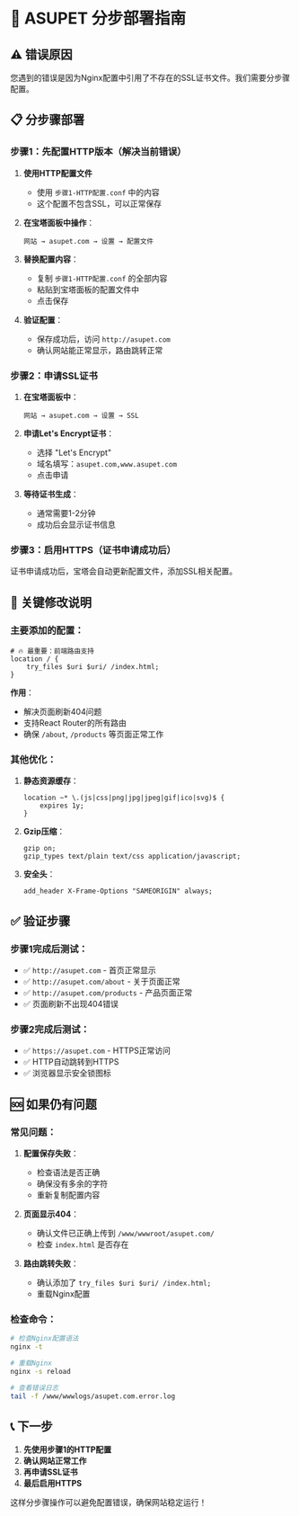 # 🚀 ASUPET 分步部署指南

## ⚠️ 错误原因
您遇到的错误是因为Nginx配置中引用了不存在的SSL证书文件。我们需要分步骤配置。

## 📋 分步骤部署

### 步骤1：先配置HTTP版本（解决当前错误）

1. **使用HTTP配置文件**
   - 使用 `步骤1-HTTP配置.conf` 中的内容
   - 这个配置不包含SSL，可以正常保存

2. **在宝塔面板中操作**：
   ```
   网站 → asupet.com → 设置 → 配置文件
   ```
   
3. **替换配置内容**：
   - 复制 `步骤1-HTTP配置.conf` 的全部内容
   - 粘贴到宝塔面板的配置文件中
   - 点击保存

4. **验证配置**：
   - 保存成功后，访问 `http://asupet.com`
   - 确认网站能正常显示，路由跳转正常

### 步骤2：申请SSL证书

1. **在宝塔面板中**：
   ```
   网站 → asupet.com → 设置 → SSL
   ```

2. **申请Let's Encrypt证书**：
   - 选择 "Let's Encrypt"
   - 域名填写：`asupet.com,www.asupet.com`
   - 点击申请

3. **等待证书生成**：
   - 通常需要1-2分钟
   - 成功后会显示证书信息

### 步骤3：启用HTTPS（证书申请成功后）

证书申请成功后，宝塔会自动更新配置文件，添加SSL相关配置。

## 🔧 关键修改说明

### 主要添加的配置：

```nginx
# 🔥 最重要：前端路由支持
location / {
    try_files $uri $uri/ /index.html;
}
```

**作用**：
- 解决页面刷新404问题
- 支持React Router的所有路由
- 确保 `/about`, `/products` 等页面正常工作

### 其他优化：

1. **静态资源缓存**：
   ```nginx
   location ~* \.(js|css|png|jpg|jpeg|gif|ico|svg)$ {
       expires 1y;
   }
   ```

2. **Gzip压缩**：
   ```nginx
   gzip on;
   gzip_types text/plain text/css application/javascript;
   ```

3. **安全头**：
   ```nginx
   add_header X-Frame-Options "SAMEORIGIN" always;
   ```

## ✅ 验证步骤

### 步骤1完成后测试：
- ✅ `http://asupet.com` - 首页正常显示
- ✅ `http://asupet.com/about` - 关于页面正常
- ✅ `http://asupet.com/products` - 产品页面正常
- ✅ 页面刷新不出现404错误

### 步骤2完成后测试：
- ✅ `https://asupet.com` - HTTPS正常访问
- ✅ HTTP自动跳转到HTTPS
- ✅ 浏览器显示安全锁图标

## 🆘 如果仍有问题

### 常见问题：

1. **配置保存失败**：
   - 检查语法是否正确
   - 确保没有多余的字符
   - 重新复制配置内容

2. **页面显示404**：
   - 确认文件已正确上传到 `/www/wwwroot/asupet.com/`
   - 检查 `index.html` 是否存在

3. **路由跳转失败**：
   - 确认添加了 `try_files $uri $uri/ /index.html;`
   - 重载Nginx配置

### 检查命令：
```bash
# 检查Nginx配置语法
nginx -t

# 重载Nginx
nginx -s reload

# 查看错误日志
tail -f /www/wwwlogs/asupet.com.error.log
```

## 📞 下一步

1. **先使用步骤1的HTTP配置**
2. **确认网站正常工作**
3. **再申请SSL证书**
4. **最后启用HTTPS**

这样分步骤操作可以避免配置错误，确保网站稳定运行！
